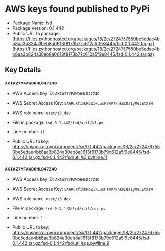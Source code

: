 # AWS keys found published to PyPi

* Package Name: fsd
* Package Version: 0.1.442
* Public URL to package: [https://files.pythonhosted.org/packages/18/2c/2724767550be5edae4bb8aa3b824a30eb8a0613f8173b79c612a5f9e8445/fsd-0.1.442.tar.gz](https://files.pythonhosted.org/packages/18/2c/2724767550be5edae4bb8aa3b824a30eb8a0613f8173b79c612a5f9e8445/fsd-0.1.442.tar.gz)

## Key Details

### `AKIAZ7YFAWD6HLD47Z4O`

* AWS Access Key ID: `AKIAZ7YFAWD6HLD47Z4O`
* AWS Secret Access Key: `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` 
* AWS role name: `user/s3_dev`
* File in package: `fsd-0.1.442/fsd/util/s3.py`
* Line number: `11`

* Public URL to key: https://inspector.pypi.io/project/fsd/0.1.442/packages/18/2c/2724767550be5edae4bb8aa3b824a30eb8a0613f8173b79c612a5f9e8445/fsd-0.1.442.tar.gz/fsd-0.1.442/fsd/util/s3.py#line.11



### `AKIAZ7YFAWD6HLD47Z4O`

* AWS Access Key ID: `AKIAZ7YFAWD6HLD47Z4O`
* AWS Secret Access Key: `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` 
* AWS role name: `user/s3_dev`
* File in package: `fsd-0.1.442/fsd/util/sqs.py`
* Line number: `9`

* Public URL to key: https://inspector.pypi.io/project/fsd/0.1.442/packages/18/2c/2724767550be5edae4bb8aa3b824a30eb8a0613f8173b79c612a5f9e8445/fsd-0.1.442.tar.gz/fsd-0.1.442/fsd/util/sqs.py#line.9


